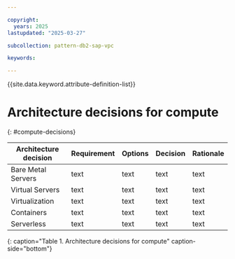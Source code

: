 ```yaml
---

copyright:
  years: 2025
lastupdated: "2025-03-27"

subcollection: pattern-db2-sap-vpc

keywords:

---
```


{{site.data.keyword.attribute-definition-list}}

# Architecture decisions for compute
{: #compute-decisions}



| Architecture decision| Requirement| Options |Decision| Rationale|
|-|-|-|-|-|
|Bare Metal Servers| text | text | text | text |
|Virtual Servers| text | text | text | text |
|Virtualization| text | text | text | text |
|Containers| text | text | text | text |
|Serverless| text | text | text | text |
{: caption="Table 1. Architecture decisions for compute" caption-side="bottom"}
